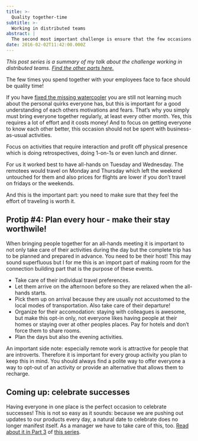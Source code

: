 ```yaml
---
title: >-
  Quality together-time
subtitle: >-
  Working in distributed teams
abstract: |
  The second most important challenge is ensure that the few occasions you will spend face-to-face with your colleagues  is quality time. Here is how to achieve this.
date: 2016-02-02T11:42:00.000Z
---
```


_This post series is a summary of my talk about the challenge working in
distributed teams.
[Find the other parts here.](./working-in-distributed-teams-the-three-most-important-challenges/)_

The few times you spend together with your employees face to face should be
quality time!

If you have
[fixed the missing watercooler](./working-remote-fix-the-missing-watercooler/)
you are still not learning much about the personal quirks everyone has, but this
is important for a good understanding of each others motivations and fears.
That’s why you simply must bring everyone together regularly, at least every
other month. Yes, this requires a lot of effort and it costs money! And to focus
on getting everyone to know each other better, this occasion should not be spent
with business-as-usual activities.

Focus on activities that require interaction and profit off physical presence
which is doing retrospectives, doing 1-on-1s or even lunch and dinner.

For us it worked best to have all-hands on Tuesday and Wednesday. The remotees
would travel on Monday and Thursday which left the weekend untouched for them
and also prices for flights are lower if you don’t travel on fridays or the
weekends.

And this is the important part: you need to make sure that they feel the effort
of traveling is worth it.

## Protip #4: Plan every hour - make their stay worthwile!

When bringing people together for an all-hands meeting it is important to not
only take care of their activities during the day but the complete trip has to
be planned and prepared in advance. You need to be their host! This may sound
superfluous but I for me this is an import part of making room for the
connection building part that is the purpose of these events.

- Take care of their individual travel preferences.
- Let them arrive on the afternoon before so they are relaxed when the all-hands
  starts.
- Pick them up on arrival because they are usually not accustomed to the local
  modes of transportation. Also take care of their departure!
- Organize for their accomodation: staying with colleagues is awesome, but make
  this opt-in only, not everyone likes having people at their homes or staying
  over at other peoples places. Pay for hotels and don’t force them to share
  rooms.
- Plan the days but also the evening activities.

An important side note: especially remote work is attractive for people that are
introverts. Therefore it is important for every group activity you plan to keep
this in mind. You should always find a polite way to offer everyone a way to
opt-out of an activity or provide an alternative that allows them to recharge.

## Coming up: celebrate successes

Having everyone in one place is the perfect occasion to celebrate successes!
This is not so easy as it sounds: because we are pushing out updates to our
products every day, a natural date to celebrate does no longer manifest itself.
As a manager we have to take care of this, too.
[Read about it in Part 3](./working-remote-celebrate-successes/) of
[this series](./working-in-distributed-teams-the-three-most-important-challenges/).
